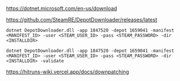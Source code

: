 https://dotnet.microsoft.com/en-us/download

https://github.com/SteamRE/DepotDownloader/releases/latest

`dotnet DepotDownloader.dll -app 1847520 -depot 1659041 -manifest <MANIFEST_ID> -user <STEAM_USER_ID> -pass <STEAM_PASSWORD> -dir <INSTALLDIR>`

`dotnet DepotDownloader.dll -app 1847520 -depot 1659041 -manifest <MANIFEST_ID> -user <STEAM_USER_ID> -pass <STEAM_PASSWORD> -dir <INSTALLDIR> -validate`

https://hitruns-wiki.vercel.app/docs/downpatching